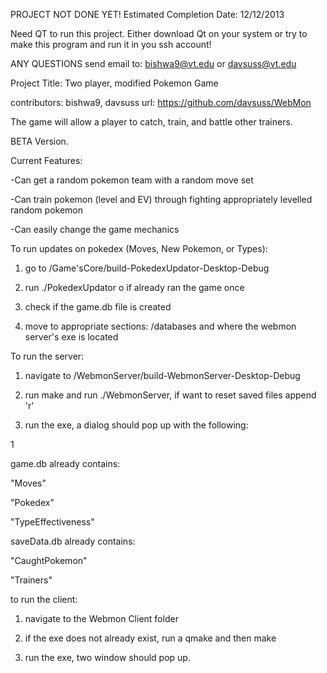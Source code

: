 PROJECT NOT DONE YET!
Estimated Completion Date: 12/12/2013

Need QT to run this project. Either download Qt on your system or try to make this program and run it in you ssh account!

ANY QUESTIONS send email to: bishwa9@vt.edu or davsuss@vt.edu

Project Title: Two player, modified Pokemon Game

contributors: bishwa9, davsuss
url: https://github.com/davsuss/WebMon

The game will allow a player to catch, train, and battle other trainers.



BETA Version.

Current Features:

-Can get a random pokemon team with a random move set

-Can train pokemon (level and EV) through fighting appropriately levelled random pokemon

-Can easily change the game mechanics


To run updates on pokedex (Moves, New Pokemon, or Types):

1) go to /Game'sCore/build-PokedexUpdator-Desktop-Debug

2) run ./PokedexUpdator o if already ran the game once

3) check if the game.db file is created

4) move to appropriate sections: /databases and where the webmon server's exe is located

To run the server:

1) navigate to /WebmonServer/build-WebmonServer-Desktop-Debug

2) run make and run ./WebmonServer, if want to reset saved files append 'r'

3) run the exe, a dialog should pop up with the following:

1 

game.db already contains:  

"Moves" 

"Pokedex" 

"TypeEffectiveness" 

saveData.db already contains:  

"CaughtPokemon" 

"Trainers"

to run the client:

1) navigate to the Webmon Client folder

2) if the exe does not already exist, run a qmake and then make

3) run the exe, two window should pop up.
